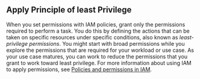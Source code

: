 ## Apply Principle of least Privilege

When you set permissions with IAM policies, grant only the permissions required to perform a task. You do this by defining the actions that can be taken on specific resources under specific conditions, also known as _least-privilege permissions_. You might start with broad permissions while you explore the permissions that are required for your workload or use case. As your use case matures, you can work to reduce the permissions that you grant to work toward least privilege. For more information about using IAM to apply permissions, see [Policies and permissions in IAM](https://docs.aws.amazon.com/IAM/latest/UserGuide/access_policies.html).
